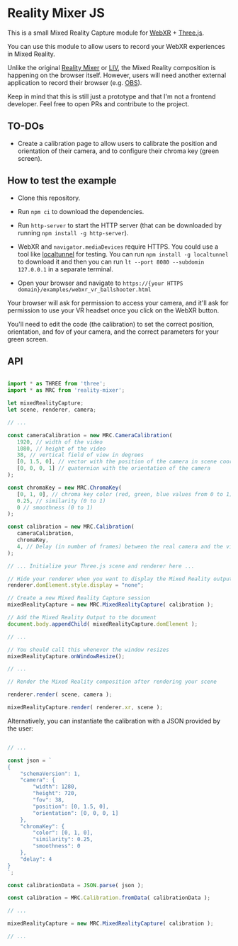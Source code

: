 # Reality Mixer JS

This is a small Mixed Reality Capture module for [WebXR](https://immersiveweb.dev) + [Three.js](https://threejs.org).

You can use this module to allow users to record your WebXR experiences in Mixed Reality. 

Unlike the original [Reality Mixer](https://github.com/fabio914/RealityMixer) or [LIV](https://www.liv.tv), the Mixed Reality composition is happening on the browser itself. However, users will need another external application to record their browser (e.g. [OBS](https://obsproject.com)).

Keep in mind that this is still just a prototype and that I'm not a frontend developer. Feel free to open PRs and contribute to the project.

## TO-DOs

 - Create a calibration page to allow users to calibrate the position and orientation of their camera, and to configure their chroma key (green screen).

## How to test the example

 - Clone this repository.
 
 - Run `npm ci` to download the dependencies.
 
 - Run `http-server` to start the HTTP server (that can be downloaded by running `npm install -g http-server`).

 - WebXR and `navigator.mediaDevices` require HTTPS. You could use a tool like [localtunnel](https://github.com/localtunnel/localtunnel) for testing. You can run `npm install -g localtunnel` to download it and then you can run `lt --port 8080 --subdomin 127.0.0.1` in a separate terminal.
 
 - Open your browser and navigate to `https://{your HTTPS domain}/examples/webxr_vr_ballshooter.html`

 Your browser will ask for permission to access your camera, and it'll ask for permission to use your VR headset once you click on the WebXR button. 
 
 You'll need to edit the code (the calibration) to set the correct position, orientation, and fov of your camera, and the correct parameters for your green screen.
 
 ## API
 
 ```javascript
 
import * as THREE from 'three';
import * as MRC from 'reality-mixer';
 
let mixedRealityCapture;
let scene, renderer, camera;

// ...
 
const cameraCalibration = new MRC.CameraCalibration(
    1920, // width of the video
    1080, // height of the video
    38, // vertical field of view in degrees
    [0, 1.5, 0], // vector with the position of the camera in scene coordinates
    [0, 0, 0, 1] // quaternion with the orientation of the camera
);

const chromaKey = new MRC.ChromaKey(
    [0, 1, 0], // chroma key color (red, green, blue values from 0 to 1)
    0.25, // similarity (0 to 1)
    0 // smoothness (0 to 1)
);
 
const calibration = new MRC.Calibration(
    cameraCalibration,
    chromaKey,
    4, // Delay (in number of frames) between the real camera and the virtual camera
);

// ... Initialize your Three.js scene and renderer here ...

// Hide your renderer when you want to display the Mixed Reality output
renderer.domElement.style.display = "none";

// Create a new Mixed Reality Capture session
mixedRealityCapture = new MRC.MixedRealityCapture( calibration );

// Add the Mixed Reality Output to the document
document.body.appendChild( mixedRealityCapture.domElement );

// ...

// You should call this whenever the window resizes
mixedRealityCapture.onWindowResize();

// ...

// Render the Mixed Reality composition after rendering your scene

renderer.render( scene, camera );

mixedRealityCapture.render( renderer.xr, scene );

```

Alternatively, you can instantiate the calibration with a JSON provided by the user:

```javascript

// ...

const json = `
{ 
    "schemaVersion": 1, 
    "camera": { 
        "width": 1280, 
        "height": 720, 
        "fov": 38, 
        "position": [0, 1.5, 0], 
        "orientation": [0, 0, 0, 1] 
    }, 
    "chromaKey": {
        "color": [0, 1, 0],
        "similarity": 0.25,
        "smoothness": 0
    },
    "delay": 4
}
`;

const calibrationData = JSON.parse( json );

const calibration = MRC.Calibration.fromData( calibrationData );

// ...

mixedRealityCapture = new MRC.MixedRealityCapture( calibration );

// ...

```
